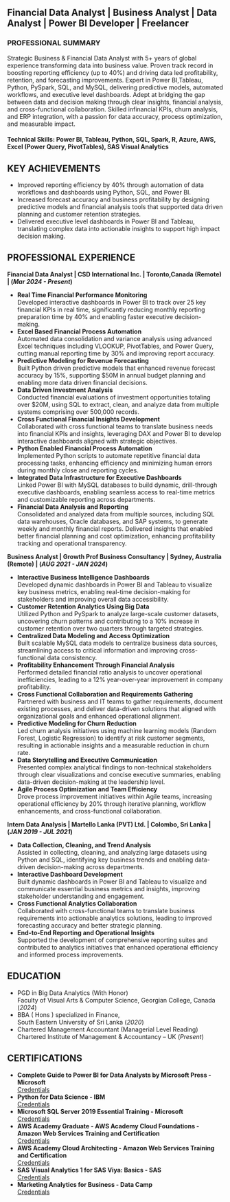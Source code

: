 ## Financial Data Analyst | Business Analyst | Data Analyst | Power BI Developer | Freelancer

### PROFESSIONAL SUMMARY
Strategic Business & Financial Data Analyst with 5+ years of global experience transforming data into business value. Proven track record in boosting reporting efficiency (up to 40%) and driving data led
profitability, retention, and forecasting improvements. Expert in Power BI,Tableau, Python, PySpark, SQL, and MySQL, delivering predictive models, automated workflows, and executive level dashboards. Adept at
bridging the gap between data and decision making through clear insights, financial analysis, and cross-functional collaboration. Skilled infinancial KPIs, churn analysis, and ERP integration, with a passion for
data accuracy, process optimization, and measurable impact.

#### Technical Skills: Power BI, Tableau, Python, SQL, Spark, R, Azure, AWS, Excel (Power Query, PivotTables), SAS Visual Analytics

## KEY ACHIEVEMENTS
- Improved reporting efficiency by 40% through automation of data workflows and dashboards using Python, SQL, and Power BI.
- Increased forecast accuracy and business profitability by designing predictive models and financial analysis tools that supported data driven planning and customer retention strategies.
- Delivered executive level dashboards in Power BI and Tableau, translating complex data into actionable insights to support high impact decision making.

## PROFESSIONAL EXPERIENCE
**Financial Data Analyst | CSD International Inc. | Toronto,Canada (Remote) | (_Mar 2024 - Present_)**
- __Real Time Financial Performance Monitoring__ \
Developed interactive dashboards in Power BI to track over 25 key financial KPIs in real time, significantly reducing monthly reporting preparation time by 40% and enabling faster executive decision-making.
- __Excel Based Financial Process Automation__ \
Automated data consolidation and variance analysis using advanced Excel techniques including VLOOKUP, PivotTables, and Power Query, cutting manual reporting time by 30% and improving report accuracy.
- __Predictive Modeling for Revenue Forecasting__ \
Built Python driven predictive models that enhanced revenue forecast accuracy by 15%, supporting $50M in annual budget planning and enabling more data driven financial decisions.
- __Data Driven Investment Analysis__ \
Conducted financial evaluations of investment opportunities totaling over $20M, using SQL to extract, clean, and analyze data from multiple systems comprising over 500,000 records.
- __Cross Functional Financial Insights Development__ \
Collaborated with cross functional teams to translate business needs into financial KPIs and insights, leveraging DAX and Power BI to develop interactive dashboards aligned with strategic objectives.
- __Python Enabled Financial Process Automation__ \
Implemented Python scripts to automate repetitive financial data processing tasks, enhancing efficiency and minimizing human errors during monthly close and reporting cycles.
- __Integrated Data Infrastructure for Executive Dashboards__ \
Linked Power BI with MySQL databases to build dynamic, drill-through executive dashboards, enabling seamless access to real-time metrics and customizable reporting across departments.
- __Financial Data Analysis and Reporting__ \
Consolidated and analyzed data from multiple sources, including SQL data warehouses, Oracle databases, and SAP
systems, to generate weekly and monthly financial reports. Delivered insights that enabled better financial planning and
cost optimization, enhancing profitability tracking and operational transparency.

**Business Analyst | Growth Prof Business Consultancy | Sydney, Australia (Remote) | (_AUG 2021 - JAN 2024_)**
- __Interactive Business Intelligence Dashboards__ \
Developed dynamic dashboards in Power BI and Tableau to visualize key business metrics, enabling real-time decision-making for stakeholders and improving overall data accessibility.
- __Customer Retention Analytics Using Big Data__ \
Utilized Python and PySpark to analyze large-scale customer datasets, uncovering churn patterns and contributing to a 10% increase in customer retention over two quarters through targeted strategies.
- __Centralized Data Modeling and Access Optimization__ \
Built scalable MySQL data models to centralize business data sources, streamlining access to critical information and improving cross-functional data consistency.
- __Profitability Enhancement Through Financial Analysis__ \
Performed detailed financial ratio analysis to uncover operational inefficiencies, leading to a 12% year-over-year improvement in company profitability.
- __Cross Functional Collaboration and Requirements Gathering__ \
Partnered with business and IT teams to gather requirements, document existing processes, and deliver data-driven solutions that aligned with organizational goals and enhanced operational alignment.
- __Predictive Modeling for Churn Reduction__ \
Led churn analysis initiatives using machine learning models (Random Forest, Logistic Regression) to identify at risk customer segments, resulting in actionable insights and a measurable reduction in churn rate.
- __Data Storytelling and Executive Communication__ \
Presented complex analytical findings to non-technical stakeholders through clear visualizations and concise executive summaries, enabling data-driven decision-making at the leadership level.
- __Agile Process Optimization and Team Efficiency__ \
Drove process improvement initiatives within Agile teams, increasing operational efficiency by 20% through iterative planning, workflow enhancements, and cross-functional collaboration.

**Intern Data Analysis | Martello Lanka (PVT) Ltd. | Colombo, Sri Lanka |  (_JAN 2019 - JUL 2021_)**
- __Data Collection, Cleaning, and Trend Analysis__ \
Assisted in collecting, cleaning, and analyzing large datasets using Python and SQL, identifying key business trends and enabling data-driven decision-making across departments.
- __Interactive Dashboard Development__ \
Built dynamic dashboards in Power BI and Tableau to visualize and communicate essential business metrics and insights, improving stakeholder understanding and engagement.
- __Cross Functional Analytics Collaboration__ \
Collaborated with cross-functional teams to translate business requirements into actionable analytics solutions, leading to improved forecasting accuracy and better strategic planning.
- __End-to-End Reporting and Operational Insights__ \
Supported the development of comprehensive reporting suites and contributed to analytics initiatives that enhanced operational efficiency and informed process improvements.

## EDUCATION
- PGD in Big Data Analytics (With Honor) \
Faculty of Visual Arts & Computer Science,
Georgian College, Canada (_2024_)								       		
- BBA ( Hons ) specialized in Finance, \
  South Eastern University of Sri Lanka (_2020_)	 			        		
- Chartered Management Accountant (Managerial Level Reading)\
  Chartered Institute of Management & Accountancy – UK (_Present_)


## CERTIFICATIONS
- **Complete Guide to Power BI for Data Analysts by Microsoft Press - Microsoft**  
  [Credentials](https://www.linkedin.com/learning/certificates/3f300129217e3299a76002085d9c74a3e1e5ad61319a06c9b0243853d20f274f?lipi=urn%3Ali%3Apage%3Ad_flagship3_profile_view_base%3BH5YYhvBaT9GznEntKIXIvA%3D%3D)
- **Python for Data Science - IBM**  
  [Credentials](https://www.credly.com/badges/f8891d38-391a-4aac-9647-613dfe28de3a/linked_in_profile)
- **Microsoft SQL Server 2019 Essential Training - Microsoft**  
  [Credentials](https://www.linkedin.com/learning/certificates/b88cc4aad0a61eb0ad61ffdddc2424805a156d1f29aad778d7ebbf2505587d97)
- **AWS Academy Graduate - AWS Academy Cloud Foundations - Amazon Web Services Training and Certification**  
  [Credentials](https://www.credly.com/badges/ac940d6f-9e5c-4f63-bc2d-7024f76e17a7/linked_in_profile)
- **AWS Academy Cloud Architecting - Amazon Web Services Training and Certification**  
  [Credentials](https://www.credly.com/badges/2d323c3f-0db2-4eda-87d7-7f08dd475049/linked_in_profile)
- **SAS Visual Analytics 1 for SAS Viya: Basics - SAS**  
  [Credentials](https://www.credly.com/badges/7483b849-c621-49ab-9b3a-8daf7f617815/linked_in_profile)
- **Marketing Analytics for Business - Data Camp**  
  [Credentials](https://www.datacamp.com/completed/statement-of-accomplishment/course/16c85c084083a21a60cdaefee7d29d73aa53805f)
